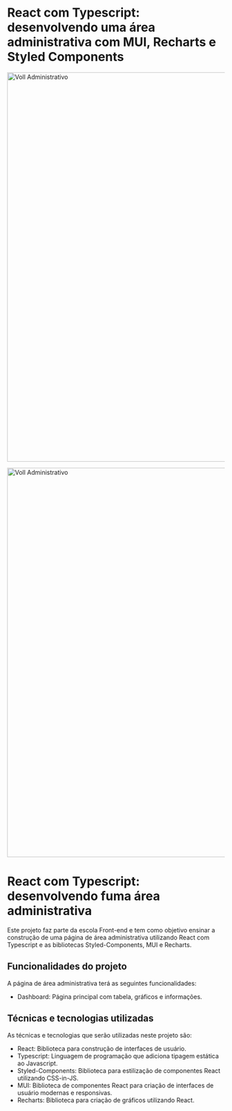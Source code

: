 
# React com Typescript: desenvolvendo uma área administrativa com MUI, Recharts e Styled Components

<img alt="Voll Administrativo" title="#Voll Administrativo" src="assets/voll_01.png" width="900px;"/> <br>

<img alt="Voll Administrativo" title="#Voll Administrativo" src="assets/voll_02.png" width="900px;"/>

# React com Typescript: desenvolvendo fuma área administrativa

Este projeto faz parte da escola Front-end e tem como objetivo ensinar a construção de uma página de área administrativa utilizando React com Typescript e as bibliotecas Styled-Components, MUI e Recharts.

## Funcionalidades do projeto

A página de área administrativa terá as seguintes funcionalidades:

- Dashboard: Página principal com tabela, gráficos e informações.

## Técnicas e tecnologias utilizadas

As técnicas e tecnologias que serão utilizadas neste projeto são:

- React: Biblioteca para construção de interfaces de usuário.
- Typescript: Linguagem de programação que adiciona tipagem estática ao Javascript.
- Styled-Components: Biblioteca para estilização de componentes React utilizando CSS-in-JS.
- MUI: Biblioteca de componentes React para criação de interfaces de usuário modernas e responsivas.
- Recharts: Biblioteca para criação de gráficos utilizando React.
